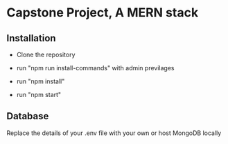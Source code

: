 # Capstone Project, A MERN stack

## Installation

* Clone the repository 

* run "npm run install-commands" with admin previlages

* run "npm install"

* run "npm start"

## Database

Replace the details of your .env file with your own or host MongoDB locally